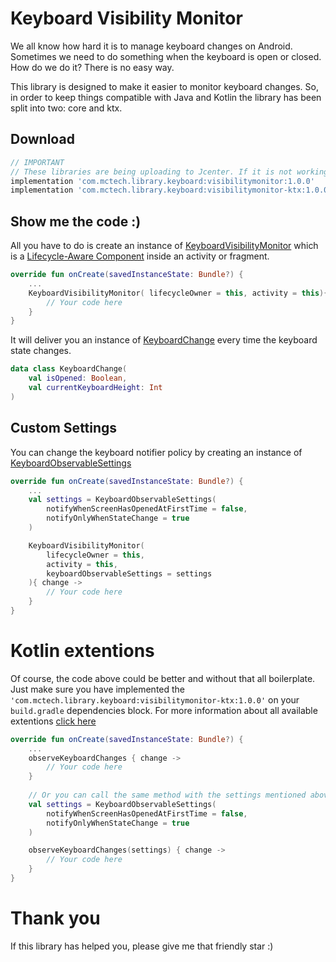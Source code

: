 Keyboard Visibility Monitor
=

We all know how hard it is to manage keyboard changes on Android. Sometimes we need to do something when the keyboard is open or closed. How do we do it? There is no easy way.

This library is designed to make it easier to monitor keyboard changes. So, in order to keep things compatible with Java and Kotlin the library has been split into two: core and ktx.

## Download
```groovy
// IMPORTANT
// These libraries are being uploading to Jcenter. If it is not working try again in a few hours.
implementation 'com.mctech.library.keyboard:visibilitymonitor:1.0.0'
implementation 'com.mctech.library.keyboard:visibilitymonitor-ktx:1.0.0'
``` 

## Show me the code :)
All you have to do is create an instance of [KeyboardVisibilityMonitor](https://github.com/MayconCardoso/KeyboardVisibilityMonitor/blob/master/library/src/main/java/com/mctech/library/keyboard/visibilitymonitor/KeyboardVisibilityMonitor.kt) which is a [Lifecycle-Aware Component](https://developer.android.com/topic/libraries/architecture/lifecycle) inside an activity or fragment.

```kotlin
override fun onCreate(savedInstanceState: Bundle?) {
    ...
    KeyboardVisibilityMonitor( lifecycleOwner = this, activity = this){ change ->
        // Your code here
    }
}
```

It will deliver you an instance of [KeyboardChange](https://github.com/MayconCardoso/KeyboardVisibilityMonitor/blob/master/library/src/main/java/com/mctech/library/keyboard/visibilitymonitor/KeyboardChange.kt) every time the keyboard state changes.

```kotlin
data class KeyboardChange(
    val isOpened: Boolean,
    val currentKeyboardHeight: Int
)
```

## Custom Settings
You can change the keyboard notifier policy by creating an instance of [KeyboardObservableSettings](https://github.com/MayconCardoso/KeyboardVisibilityMonitor/blob/master/library/src/main/java/com/mctech/library/keyboard/visibilitymonitor/KeyboardObservableSettings.kt)

```kotlin
override fun onCreate(savedInstanceState: Bundle?) {
    ...
    val settings = KeyboardObservableSettings(
        notifyWhenScreenHasOpenedAtFirstTime = false,
        notifyOnlyWhenStateChange = true
    )

    KeyboardVisibilityMonitor( 
        lifecycleOwner = this, 
        activity = this, 
        keyboardObservableSettings = settings
    ){ change ->
        // Your code here
    }
}
```

Kotlin extentions
= 

Of course, the code above could be better and without that all boilerplate. Just make sure you have implemented the ```'com.mctech.library.keyboard:visibilitymonitor-ktx:1.0.0'``` on your ```build.gradle``` dependencies block. For more information about all available extentions [click here](https://github.com/MayconCardoso/KeyboardVisibilityMonitor/tree/master/extentions/src/main/java/com/mctech/library/keyboard/visibilitymonitor/extentions)

```kotlin
override fun onCreate(savedInstanceState: Bundle?) {
    ...
    observeKeyboardChanges { change ->
        // Your code here
    }
    
    // Or you can call the same method with the settings mentioned above.
    val settings = KeyboardObservableSettings(
        notifyWhenScreenHasOpenedAtFirstTime = false,
        notifyOnlyWhenStateChange = true
    )

    observeKeyboardChanges(settings) { change ->
        // Your code here
    }
}
```

# Thank you
If this library has helped you, please give me that friendly star :)
